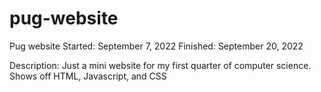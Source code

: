 # pug-website
Pug website
Started: September 7, 2022
Finished: September 20, 2022

Description: Just a mini website for my first quarter of computer science. Shows off HTML, Javascript, and CSS
